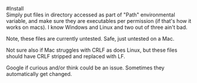 #Install  
Simply put files in directory accessed as part of "Path" environmental variable, and make sure they are executables per permission (if that's how it works on macs). I know Windows and Linux and two out of three ain't bad. 

Note, these files are currently untested. Safe, just untested on a Mac. 

Not sure also if Mac struggles with CRLF as does Linux, but these files should have CRLF stripped and replaced with LF. 

Google if curious and/or think could be an issue. Sometimes they automatically get changed. 
